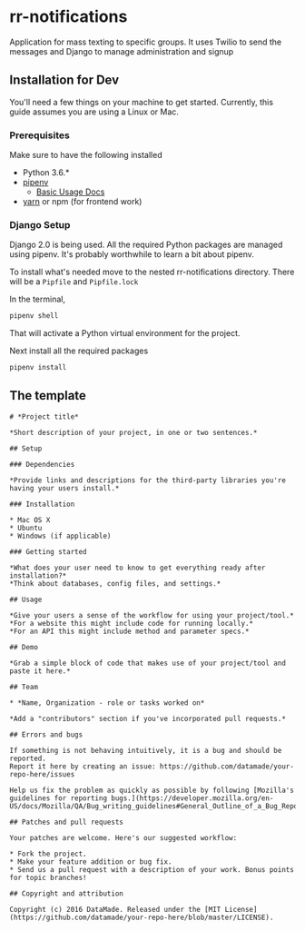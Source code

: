 # rr-notifications
Application for mass texting to specific groups. It uses Twilio to send the messages and Django to manage administration and signup


## Installation for Dev

You'll need a few things on your machine to get started. Currently, this guide assumes you are using a Linux or Mac.

### Prerequisites
Make sure to have the following installed

* Python 3.6.*
* [pipenv](https://docs.pipenv.org/)
	* [Basic Usage Docs](https://docs.pipenv.org/basics/)
* [yarn](https://yarnpkg.com/en/) or npm (for frontend work)

### Django Setup

Django 2.0 is being used. All the required Python packages are managed using pipenv. It's probably worthwhile to learn a bit about pipenv. 



To install what's needed move to the nested rr-notifications directory. There will be a `Pipfile` and `Pipfile.lock`

In the terminal,
  
  ```bash
  pipenv shell
  ```
That will activate a Python virtual environment for the project.

Next install all the required packages

```bash
pipenv install
```


## The template

```
# *Project title*

*Short description of your project, in one or two sentences.* 

## Setup 

### Dependencies

*Provide links and descriptions for the third-party libraries you're having your users install.*

### Installation

* Mac OS X
* Ubuntu
* Windows (if applicable)

### Getting started

*What does your user need to know to get everything ready after installation?*
*Think about databases, config files, and settings.*

## Usage

*Give your users a sense of the workflow for using your project/tool.*
*For a website this might include code for running locally.*
*For an API this might include method and parameter specs.*

## Demo

*Grab a simple block of code that makes use of your project/tool and paste it here.*

## Team

* *Name, Organization - role or tasks worked on*

*Add a "contributors" section if you've incorporated pull requests.*

## Errors and bugs

If something is not behaving intuitively, it is a bug and should be reported.
Report it here by creating an issue: https://github.com/datamade/your-repo-here/issues

Help us fix the problem as quickly as possible by following [Mozilla's guidelines for reporting bugs.](https://developer.mozilla.org/en-US/docs/Mozilla/QA/Bug_writing_guidelines#General_Outline_of_a_Bug_Report)

## Patches and pull requests

Your patches are welcome. Here's our suggested workflow:
 
* Fork the project.
* Make your feature addition or bug fix.
* Send us a pull request with a description of your work. Bonus points for topic branches!

## Copyright and attribution

Copyright (c) 2016 DataMade. Released under the [MIT License](https://github.com/datamade/your-repo-here/blob/master/LICENSE).
```
